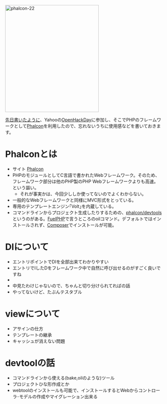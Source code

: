 <a href="http://manaten.net/wp-content/uploads/2014/02/phalcon-22.png"><img src="http://manaten.net/wp-content/uploads/2014/02/phalcon-22.png" alt="phalcon-22" width="300" height="344" class="aligncenter size-full wp-image-928" /></a>

[先日書いたように](http://blog.manaten.net/entry/open-hack-day-2)、Yahooの[OpenHackDay](http://yhacks.jp/ohd2/)に参加し、そこでPHPのフレームワークとして[Phalcon](http://phalconphp.com/ja/)を利用したので、忘れないうちに使用感などを書いておきます。

<!-- more -->

# Phalconとは

* サイト [Phalcon](http://phalconphp.com/ja/)
* PHPのモジュールとしてC言語で書かれたWebフレームワーク。そのため、フレームワーク部分は他のPHP製のPHP Webフレームワークよりも高速。という謳い。
  * それが事実かは、今回少ししか使ってないのでよくわからない。
* 一般的なWebフレームワークと同様にMVC形式をとっている。
* 専用のテンプレートエンジン｢Volt｣を内蔵している。
* コマンドラインからプロジェクト生成したりするための、[phalcon/devtools](https://github.com/phalcon/phalcon-devtools)というのがある。[FuelPHP](http://fuelphp.com/)で言うところのoilコマンド。デフォルトではインストールされず、[Composer](https://getcomposer.org/)でインストールが可能。

# DIについて
* エントリポイントでDIを全部出来てわかりやすい
* エントリでIしたDをフレームワーク中で自然に呼び出せるのがすごく良いですね
* 
 * 中見たわけじゃないので、ちゃんと切り分けられてればの話
* やってないけど、たぶんテスタブル


# viewについて
* アサインの仕方
* テンプレートの継承
* キャッシュが消えない問題

# devtoolの話
* コマンドラインから使える(bake,oilのような)ツール
* プロジェクトひな形作成とか
* webtoolのインストールも可能で、インストールするとWebからコントローラ･モデルの作成やマイグレーション出来る
